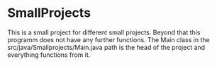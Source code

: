 # SmallProjects
This is a small project for different small projects.
Beyond that this programm does not have any further functions.
The Main class in the src/java/Smallprojects/Main.java path is the head of the project and everything functions from it.
